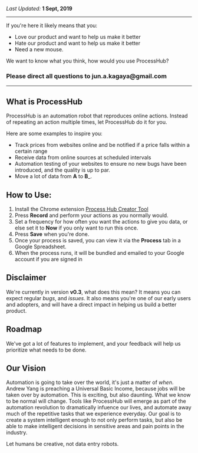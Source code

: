 _Last Updated:_ __1 Sept, 2019__

---

If you're here it likely means that you:
- Love our product and want to help us make it better
- Hate our product and want to help us make it better
- Need a new mouse. 

We want to know what you think, how would you use ProcessHub?
### Please direct all questions to __jun.a.kagaya@gmail.com__

---

## What is ProcessHub

ProcessHub is an automation robot that reproduces online actions. 
Instead of repeating an action multiple times, let ProcessHub do it for you.

Here are some examples to inspire you:
- Track prices from websites online and be notified if a price falls within a certain range
- Receive data from online sources at scheduled intervals
- Automation testing of your websites to ensure no new bugs have been introduced, and the quality is up to par.
- Move a lot of data from __A__ to __B___.

## How to Use:

1. Install the Chrome extension [Process Hub Creator Tool](https://chrome.google.com/webstore/detail/processhub-creator-tool/ipfoehnmpmmpljcaakgenkcddjbfapan)
1. Press __Record__ and perform your actions as you normally would.
1. Set a frequency for how often you want the actions to give you data, or else set it to __Now__ if you only want to run this once.
1. Press __Save__ when you're done.
1. Once your process is saved, you can view it via the __Process__ tab in a Google Spreadsheet.
1. When the process runs, it will be bundled and emailed to your Google account if you are signed in


## Disclaimer

We're currently in version __v0.3__, what does this mean? 
It means you can expect regular _bugs_, and _issues_.
It also means you're one of our early users and adopters, and will have a direct impact in helping us build a better product.

## Roadmap

We've got a lot of features to implement, and your feedback will help us prioritize what needs to be done.

## Our Vision

Automation is going to take over the world, it's just a matter of _when_. 
Andrew Yang is preaching a Universal Basic Income, because jobs will be taken over by automation. This is exciting, but also daunting. What we know to be normal will change. 
Tools like ProcessHub will emerge as part of the automation revolution to dramatically infuence our lives, and automate away much of the repetitive tasks that we experience everyday. 
Our goal is to create a system intelligent enough to not only perform tasks, but also be able to make intelligent decisions in sensitive areas and pain points in the industry.

Let humans be creative, not data entry robots.


